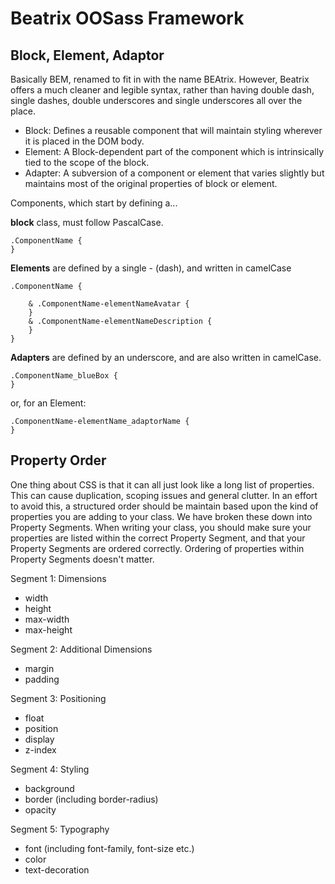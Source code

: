 Beatrix OOSass Framework
========================

Block, Element, Adaptor
-----------------------

Basically BEM, renamed to fit in with the name BEAtrix.
However, Beatrix offers a much cleaner and legible syntax, rather than having double dash, single dashes, double underscores and single underscores all over the place. 

 - Block:
Defines a reusable component that will maintain styling wherever it is placed in the DOM body.
 - Element:
A Block-dependent part of the component which is intrinsically tied to the scope of the block.
 - Adapter:
A subversion of a component or element that varies slightly but maintains most of the original properties of block or element.

Components, which start by defining a...

 **block** class, must follow PascalCase.

    .ComponentName {
    }

**Elements** are defined by a single - (dash), and written in camelCase

    .ComponentName {
	     
        & .ComponentName-elementNameAvatar {
	    }
	    & .ComponentName-elementNameDescription {
	    }
    }

**Adapters** are defined by an underscore, and are also written in camelCase.

    .ComponentName_blueBox {
    }
or, for an Element:

    .ComponentName-elementName_adaptorName {
    }


Property Order
--------------

One thing about CSS is that it can all just look like a long list of properties. This can cause duplication, scoping issues and general clutter. In an effort to avoid this, a structured order should be maintain based upon the kind of properties you are adding to your class. We have broken these down into Property Segments. When writing your class, you should make sure your properties are listed within the correct Property Segment, and that your Property Segments are ordered correctly. Ordering of properties within Property Segments doesn't matter.

Segment 1: Dimensions

 - width
 - height
 - max-width
 - max-height

Segment 2: Additional Dimensions

 - margin
 - padding
 
Segment 3: Positioning

 - float
 - position
 - display
 - z-index

Segment 4: Styling

 - background 
 - border (including border-radius) 
 - opacity

Segment 5: Typography

 - font (including font-family, font-size etc.)
 - color
 - text-decoration

